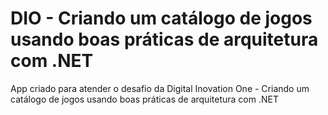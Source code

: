 # DIO - Criando um catálogo de jogos usando boas práticas de arquitetura com .NET
App criado para atender o desafio da Digital Inovation One - Criando um catálogo de jogos usando boas práticas de arquitetura com .NET